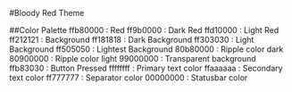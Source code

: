 #Bloody Red Theme

##Color Palette
ffb80000 : Red
ff9b0000 : Dark Red
ffd10000 : Light Red
ff212121 : Background
ff181818 : Dark Background
ff303030 : Light Background
ff505050 : Lightest Background
80b80000 : Ripple color dark
80900000 : Ripple color light
99000000 : Transparent background
ffb83030 : Button Pressed
ffffffff : Primary text color
ffaaaaaa : Secondary text color
ff777777 : Separator color
00000000 : Statusbar color
